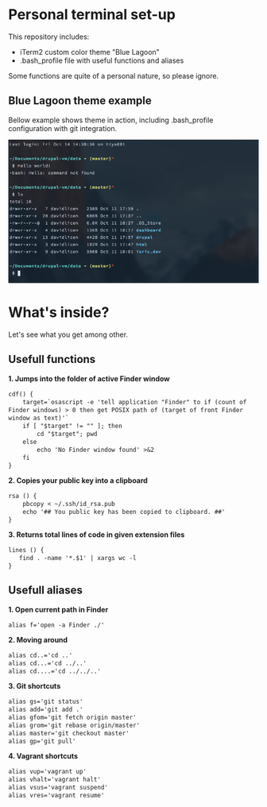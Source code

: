 # Personal terminal set-up

This repository includes:
* iTerm2 custom color theme "Blue Lagoon"
* .bash_profile file with useful functions and aliases

Some functions are quite of a personal nature, so please ignore.

## Blue Lagoon theme example ##

Bellow example shows theme in action, including .bash_profile configuration with git integration.

![Blue Lagoon](https://raw.githubusercontent.com/davision/bash-profile/master/images/example.png)

# What's inside? #

Let's see what you get among other.

## Usefull functions ##

__1. Jumps into the folder of active Finder window__
```
cdf() {
	target=`osascript -e 'tell application "Finder" to if (count of Finder windows) > 0 then get POSIX path of (target of front Finder window as text)'`
	if [ "$target" != "" ]; then
		cd "$target"; pwd
	else
		echo 'No Finder window found' >&2
	fi
}
```

__2. Copies your public key into a clipboard__
```
rsa () {
	pbcopy < ~/.ssh/id_rsa.pub
	echo '## You public key has been copied to clipboard. ##'
}
```

__3. Returns total lines of code in given extension files__
```
lines () {
   find . -name '*.$1' | xargs wc -l
}
```

## Usefull aliases ##

__1. Open current path in Finder__
```
alias f='open -a Finder ./'
```

__2. Moving around__
```
alias cd..='cd ..'
alias cd...='cd ../..'
alias cd....='cd ../../..'
```

__3. Git shortcuts__
```
alias gs='git status'
alias add='git add .'
alias gfom='git fetch origin master'
alias grom='git rebase origin/master'
alias master='git checkout master'
alias gp='git pull'
```

__4. Vagrant shortcuts__
```
alias vup='vagrant up'
alias vhalt='vagrant halt'
alias vsus='vagrant suspend'
alias vres='vagrant resume'
```
